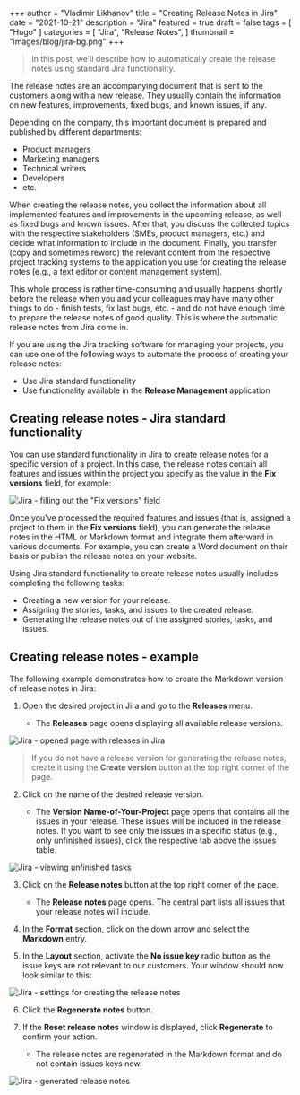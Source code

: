 +++
author = "Vladimir Likhanov"
title = "Creating Release Notes in Jira"
date = "2021-10-21"
description = "Jira"
featured = true
draft = false
tags = [
    "Hugo"
]
categories = [
    "Jira",
    "Release Notes",
]
thumbnail = "images/blog/jira-bg.png"
+++

> In this post, we'll describe how to automatically create the release notes using standard Jira functionality.


The release notes are an accompanying document that is sent to the customers along with a new release.
They usually contain the information on new features, improvements, fixed bugs, and known issues, if any.

Depending on the company, this important document is prepared and published by different departments:

* Product managers
* Marketing managers
* Technical writers
* Developers
* etc.

When creating the release notes, you collect the information about all implemented features and improvements in the
upcoming release, as well as fixed bugs and known issues. After that, you discuss the collected topics with the
respective stakeholders (SMEs, product managers, etc.) and decide what information to include in the document.
Finally, you transfer (copy and sometimes reword) the relevant content from the respective project tracking systems
to the application you use for creating the release notes (e.g., a text editor or content management system).

This whole process is rather time-consuming and usually happens shortly before the release when you and your
colleagues may have many other things to do - finish tests, fix last bugs, etc. - and do not have enough time
to prepare the release notes of good quality. This is where the automatic release notes from Jira come in.

If you are using the Jira tracking software for managing your projects, you can use one of the following ways
to automate the process of creating your release notes:

* Use Jira standard functionality
* Use functionality available in the **Release Management** application

## Creating release notes - Jira standard functionality

You can use standard functionality in Jira to create release notes for a specific version of a project. In this case,
the release notes contain all features and issues within the project you specify as the value in the
**Fix versions** field, for example:

![Jira - filling out the "Fix versions" field](/images/blog/jira-fix-versions-field.png)

Once you've processed the required features and issues (that is, assigned a project to them in the **Fix versions** field),
you can generate the release notes in the HTML or Markdown format and integrate them afterward in various documents. For
example, you can create a Word document on their basis or publish the release notes on your website.

Using Jira standard functionality to create release notes usually includes completing the following tasks:

* Creating a new version for your release.
* Assigning the stories, tasks, and issues to the created release.
* Generating the release notes out of the assigned stories, tasks, and issues.

## Creating release notes - example

The following example demonstrates how to create the Markdown version of release notes in Jira:

1. Open the desired project in Jira and go to the **Releases** menu.

    * The **Releases** page opens displaying all available release versions.

![Jira - opened page with releases in Jira](/images/blog/jira/jira-release-page.png)

> If you do not have a release version for generating the release notes, create it using the **Create version** button
at the top right corner of the page.

2. Click on the name of the desired release version.

    * The **Version Name-of-Your-Project** page opens that contains all the issues in your release. These issues will be included
    in the release notes. If you want to see only the issues in a specific status (e.g., only unfinished issues), click the respective
    tab above the issues table.

![Jira - viewing unfinished tasks](/images/blog/jira/jira-viewing-unfinished-tasks.png)
    
3. Click on the **Release notes** button at the top right corner of the page.

    * The **Release notes** page opens. The central part lists all issues that your release notes will include.

4. In the **Format** section, click on the down arrow and select the **Markdown** entry.

5. In the **Layout** section, activate the **No issue key** radio button as the issue keys are not relevant to our customers. Your window
should now look similar to this:

![Jira - settings for creating the release notes](/images/blog/jira/jira-settings-for-creating-release-notes.png)

6. Click the **Regenerate notes** button.

7. If the **Reset release notes** window is displayed, click **Regenerate** to confirm your action.

    * The release notes are regenerated in the Markdown format and do not contain issues keys now.

![Jira - generated release notes](/images/blog/jira/jira-release-notes-in-markdown-format.png)